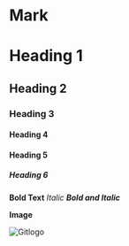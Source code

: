 # Mark
# Heading 1
## Heading 2
### Heading 3
#### Heading 4 
#### Heading 5
##### Heading 6
**Bold Text**
*Italic*
***Bold and Italic***

**Image**



![Gitlogo](https://avatars.githubusercontent.com/u/9919?s=200&v=4)
